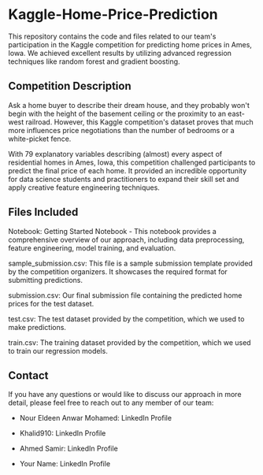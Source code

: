# Kaggle-Home-Price-Prediction

This repository contains the code and files related to our team's participation in the Kaggle competition for predicting home prices in Ames, Iowa. We achieved excellent results by utilizing advanced regression techniques like random forest and gradient boosting.

## Competition Description
Ask a home buyer to describe their dream house, and they probably won't begin with the height of the basement ceiling or the proximity to an east-west railroad. However, this Kaggle competition's dataset proves that much more influences price negotiations than the number of bedrooms or a white-picket fence.

With 79 explanatory variables describing (almost) every aspect of residential homes in Ames, Iowa, this competition challenged participants to predict the final price of each home. It provided an incredible opportunity for data science students and practitioners to expand their skill set and apply creative feature engineering techniques.

## Files Included
Notebook: Getting Started Notebook - This notebook provides a comprehensive overview of our approach, including data preprocessing, feature engineering, model training, and evaluation.

sample_submission.csv: This file is a sample submission template provided by the competition organizers. It showcases the required format for submitting predictions.

submission.csv: Our final submission file containing the predicted home prices for the test dataset.

test.csv: The test dataset provided by the competition, which we used to make predictions.

train.csv: The training dataset provided by the competition, which we used to train our regression models.

## Contact
If you have any questions or would like to discuss our approach in more detail, please feel free to reach out to any member of our team:

* Nour Eldeen Anwar Mohamed: LinkedIn Profile
  
* Khalid910: LinkedIn Profile
  
* Ahmed Samir: LinkedIn Profile
  
* Your Name: LinkedIn Profile
